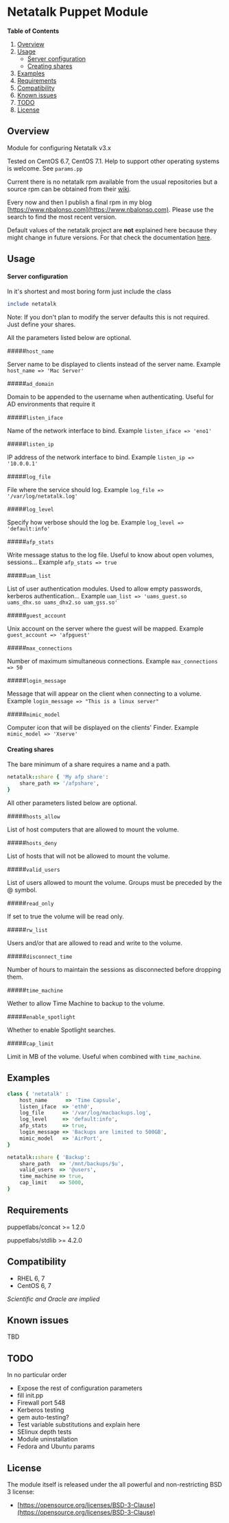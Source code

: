 # Netatalk Puppet Module


**Table of Contents**

1. [Overview](#overview)
2. [Usage](#usage)
    * [Server configuration](#server-configuration)
    * [Creating shares](#creating-shares)
3. [Examples](#examples)
4. [Requirements](#requirements)
5. [Compatibility](#compatibility)
6. [Known issues](#known-issues)
7. [TODO](#todo)
8. [License](#license)

## Overview
Module for configuring Netatalk v3.x

Tested on CentOS 6.7, CentOS 7.1. Help to support other operating systems is welcome. See `params.pp`

Current there is no netatalk rpm available from the usual repositories but a source rpm can be obtained from their [wiki](http://netatalk.sourceforge.net/).

Every now and then I publish a final rpm in my blog [https://www.nbalonso.com](https://www.nbalonso.com). Please use the search to find the most recent version.

Default values of the netatalk project are __not__ explained here because they might change in future versions. For that check the documentation [here](http://netatalk.sourceforge.net/3.1/htmldocs/).

## Usage

#### Server configuration
In it's shortest and most boring form just include the class

```ruby
include netatalk
```

Note: If you don't plan to modify the server defaults this is not required. Just define your shares.

All the parameters listed below are optional.

#####`host_name`

Server name to be displayed to clients instead of the server name. Example `host_name => 'Mac Server'`

#####`ad_domain`

Domain to be appended to the username when authenticating. Useful for AD environments that require it

#####`listen_iface`

Name of the network interface to bind. Example `listen_iface => 'eno1'`

#####`listen_ip`

IP address of the network interface to bind. Example `listen_ip => '10.0.0.1'`

#####`log_file`

File where the service should log. Example `log_file => '/var/log/netatalk.log'`

#####`log_level`

Specify how verbose should the log be. Example `log_level => 'default:info'`

#####`afp_stats`

Write message status to the log file. Useful to know about open volumes, sessions... Example `afp_stats => true`

#####`uam_list`

List of user authentication modules. Used to allow empty passwords, kerberos authentication... Example `uam_list => 'uams_guest.so uams_dhx.so uams_dhx2.so uam_gss.so'`

#####`guest_account`

Unix account on the server where the guest will be mapped. Example `guest_account => 'afpguest'`

#####`max_connections`

Number of maximum simultaneous connections. Example `max_connections => 50`

#####`login_message`

Message that will appear on the client when connecting to a volume. Example `login_message => "This is a linux server"`

#####`mimic_model`

Computer icon that will be displayed on the clients' Finder. Example `mimic_model => 'Xserve'`

#### Creating shares
The bare minimum of a share requires a name and a path.
```ruby
netatalk::share { 'My afp share':
    share_path => '/afpshare',
}
```

All other parameters listed below are optional.

#####`hosts_allow`

List of host computers that are allowed to mount the volume.

#####`hosts_deny`

List of hosts that will not be allowed to mount the volume.

#####`valid_users`

List of users allowed to mount the volume. Groups must be preceded by the @ symbol.

#####`read_only`

If set to true the volume will be read only.

#####`rw_list`

Users and/or that are allowed to read and write to the volume.

#####`disconnect_time`

Number of hours to maintain the sessions as disconnected before dropping them.

#####`time_machine`

Wether to allow Time Machine to backup to the volume.

#####`enable_spotlight`

Whether to enable Spotlight searches.

#####`cap_limit`

Limit in MB of the volume. Useful when combined with `time_machine`.

## Examples

```ruby
class { 'netatalk' :
    host_name      => 'Time Capsule',
    listen_iface  => 'eth0',
    log_file      => '/var/log/macbackups.log',
    log_level     => 'default:info',
    afp_stats     => true,
    login_message => 'Backups are limited to 500GB',
    mimic_model   => 'AirPort',
}

netatalk::share { 'Backup':
    share_path   => '/mnt/backups/$u',
    valid_users  => '@users',
    time_machine => true,
    cap_limit    => 5000,
}
```

## Requirements

puppetlabs/concat >= 1.2.0

puppetlabs/stdlib >= 4.2.0

## Compatibility

  * RHEL 6, 7
  * CentOS 6, 7

*Scientific and Oracle are implied*

## Known issues

TBD

## TODO

In no particular order

  * Expose the rest of configuration parameters
  * fill init.pp
  * Firewall port 548
  * Kerberos testing
  * gem auto-testing?
  * Test variable substitutions and explain here
  * SElinux depth tests
  * Module uninstallation
  * Fedora and Ubuntu params

## License

The module itself is released under the all powerful and non-restricting BSD 3 license:

* [https://opensource.org/licenses/BSD-3-Clause](https://opensource.org/licenses/BSD-3-Clause)
